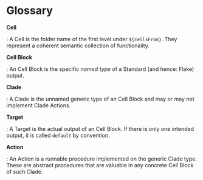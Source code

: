 # Glossary

**Cell**

: A Cell is the folder name of the first level under `${cellsFrom}`. They represent a coherent semantic collection of functionality.

**Cell Block**

: An Cell Block is the specific _named type_ of a Standard (and hence: Flake) output.

**Clade**

: A Clade is the unnamed generic type of an Cell Block and may or may not implement Clade Actions.

**Target**

: A Target is the actual output of an Cell Block. If there is only one intended output, it is called `default` by convention.

**Action**

: An Action is a runnable procedure implemented on the generic Clade type. These are abstract procedures that are valuable in any concrete Cell Block of such Clade.
